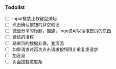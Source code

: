 ### Todolist
- [ ] input框禁止软键盘弹起
- [ ] 点击确认按钮的非空验证
- [ ] 微信分享的标题，描述，logo说可以读取首页的东西
- [ ] 微信的授权
- [ ] 结果页的数据处理，套页面
- [ ] 如果请求过再次点击请求按钮阻止重复发请求
- [ ] 加音频
- [ ] 页面加载进度条

